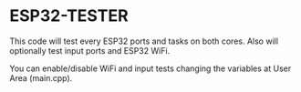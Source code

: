 # ESP32-TESTER

This code will test every ESP32 ports and tasks on both cores.
Also will optionally test input ports and ESP32 WiFi.

You can enable/disable WiFi and input tests changing the variables at User Area (main.cpp).
